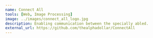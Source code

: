 ```yaml
---
name: Connect All
tools: [Web, Image Processing]
image: ../images/connect_all_logo.jpg
description: Enabling communication between the specially abled.
external_url: https://github.com/thealphadollar/ConnectAll
---
```


